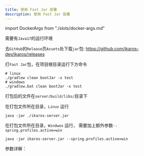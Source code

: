 ```yaml
---
title: 使用 Fast Jar 部署
description: 使用 Fast Jar 部署
---
```


import DockerArgs from "./slots/docker-args.md"

需要有`Java17`的运行环境

去`GitHub`的`Release`页`Assets`处下载`jar`包: <https://github.com/ikaros-dev/ikaros/releases>


打`Fast Jar`包，在项目根目录运行下方命令
```shell
# linux
./gradlew clean bootJar -x test
# windows
./gradlew.bat clean bootJar -x test
```
打包后的文件在`server/build/libs/`目录下

在打包文件所在目录，`Linux` 运行
```shell
java -jar ./ikaros-server.jar
```

在打包文件所在目录，`Windwos` 运行，
需要加上额外参数`--spring.profiles.active=win`
```shell
java -jar ikaros-server.jar --spring.profiles.active=win 
```

参数详解：

  <DockerArgs />